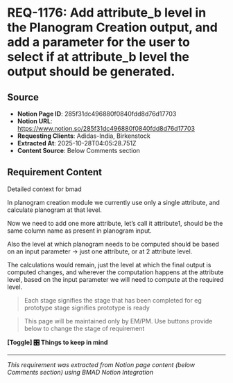 # REQ-1176: Add attribute_b level in the Planogram Creation output, and add a parameter for the user to select if at attribute_b level the output should be generated. 

## Source
- **Notion Page ID**: 285f31dc496880f0840fdd8d76d17703
- **Notion URL**: https://www.notion.so/285f31dc496880f0840fdd8d76d17703
- **Requesting Clients**: Adidas-India, Birkenstock
- **Extracted At**: 2025-10-28T04:05:28.751Z
- **Content Source**: Below Comments section

## Requirement Content

Detailed context for bmad

In planogram creation module we currently use only a single attribute, and calculate planogram at that level. 

Now we need to add one more attribute, let’s call it attribute1, should be the same column name as present in planogram input. 

Also the level at which planogram needs to be computed should be based on an input parameter → just one attribute, or at 2 attribute level. 

The calculations would remain, just the level at which the final output is computed changes, and wherever the computation happens at the attribute level, based on the input parameter we will need to compute at the required level. 


> Each stage signifies the stage that has been completed for eg prototype stage signifies prototype is ready


> This page will be maintained only by EM/PM. Use buttons provide below to change the stage of requirement


**[Toggle] 🎛️ Things to keep in mind**

---
*This requirement was extracted from Notion page content (below Comments section) using BMAD Notion Integration*
